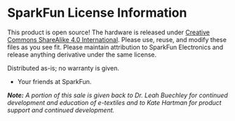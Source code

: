 SparkFun License Information
=============================

This product is open source! 
The hardware is released under [Creative Commons ShareAlike 4.0 International](https://creativecommons.org/licenses/by-sa/4.0/).
Please use, reuse, and modify these files as you see fit. Please maintain attribution to SparkFun Electronics and release anything derivative under the same license.


Distributed as-is; no warranty is given.

- Your friends at SparkFun.

_**Note:** A portion of this sale is given back to Dr. Leah Buechley for continued development and education of e-textiles and to Kate Hartman for product support and continued development._
